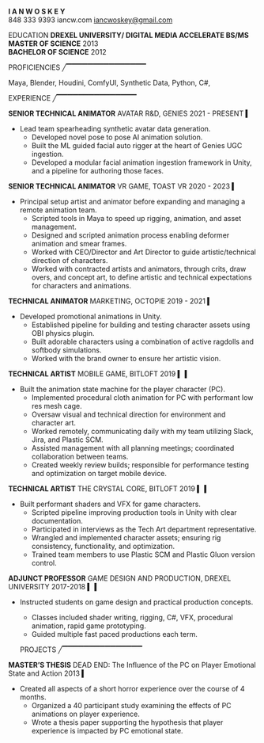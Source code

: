   
**I A N   W O S K E Y**  
          848 333 9393              iancw.com             iancwoskey@gmail.com

EDUCATION **DREXEL UNIVERSITY/ DIGITAL MEDIA ACCELERATE BS/MS**  
**MASTER OF SCIENCE** 2013   
**BACHELOR OF SCIENCE** 2012 

  PROFICIENCIES         ╱▔▔▔▔▔▔▔▔▔▔▔▔▔▔▔  

Maya, Blender, Houdini, ComfyUI, Synthetic Data, Python, C\#,

  EXPERIENCE              ╱▔▔▔▔▔▔▔▔▔▔▔▔▔▔▔

 **SENIOR TECHNICAL ANIMATOR** AVATAR R\&D, GENIES  2021 \- PRESENT     ▍

* Lead team spearheading synthetic avatar data generation.  
  * Developed novel pose to pose AI animation solution.   
  * Built the ML guided facial auto rigger at the heart of Genies UGC ingestion.    
  * Developed a modular facial animation ingestion framework in Unity, and a pipeline for authoring those faces.

 **SENIOR TECHNICAL ANIMATOR** VR GAME, TOAST VR  2020 \- 2023     ▍

* Principal setup artist and animator before expanding and managing a remote animation team.   
  * Scripted tools in Maya to speed up rigging, animation, and asset management.   
  * Designed and scripted animation process enabling deformer animation and smear frames.   
  * Worked with CEO/Director and Art Director to guide artistic/technical direction of characters.   
  * Worked with contracted artists and animators, through crits, draw overs, and concept art, to define artistic and technical expectations for characters and animations.   
    

 **TECHNICAL ANIMATOR**  MARKETING, OCTOPIE  2019 \- 2021    ▍

* Developed promotional animations in Unity.  
  * Established pipeline for building and testing character assets using OBI physics plugin.  
  * Built adorable characters using a combination of active ragdolls and softbody simulations.  
  * Worked with the brand owner to ensure her artistic vision.  
    

 **TECHNICAL ARTIST**  MOBILE GAME, BITLOFT 2019 ▍      ▍

* Built the animation state machine for the player character (PC).  
  * Implemented procedural cloth animation for PC with performant low res mesh cage.  
  * Oversaw visual and technical direction for environment and character art.  
  * Worked remotely, communicating daily with my team utilizing Slack, Jira, and Plastic SCM.  
  * Assisted management with all planning meetings; coordinated collaboration between teams.  
  * Created weekly review builds; responsible for performance testing and optimization on target mobile device.  
    

 **TECHNICAL ARTIST** THE CRYSTAL CORE, BITLOFT  2019     ▍       ▍

* Built performant shaders and VFX for game characters.  
  * Scripted pipeline improving production tools in Unity with clear documentation.   
  * Participated in interviews as the Tech Art department representative.  
  * Wrangled and implemented character assets; ensuring rig consistency, functionality, and optimization.  
  * Trained team members to use Plastic SCM and Plastic Gluon version control.  
    

 **ADJUNCT PROFESSOR** GAME DESIGN AND PRODUCTION, DREXEL UNIVERSITY  2017-2018   ▍  ▍

* Instructed students on game design and practical production concepts.  
  * Classes included shader writing, rigging, C\#, VFX, procedural animation, rapid game prototyping.  
  * Guided multiple fast paced productions each term.

  PROJECTS                 ╱▔▔▔▔▔▔▔▔▔▔▔▔▔▔▔   

 **MASTER’S THESIS** DEAD END: The Influence of the PC on Player Emotional State and Action  2013    ▍   

* Created all aspects of a short horror experience over the course of 4 months.  
  * Organized a 40 participant study examining the effects of PC animations on player experience.  
  * Wrote a thesis paper supporting the hypothesis that player experience is impacted by PC emotional state.
